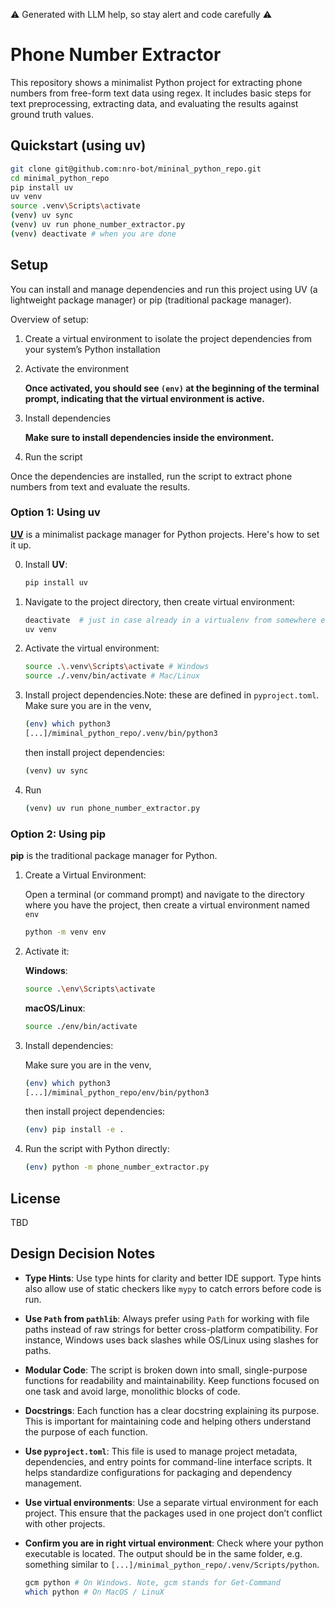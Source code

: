 ⚠️  Generated with LLM help, so stay alert and code carefully ⚠️

# Phone Number Extractor

This repository shows a minimalist Python project for extracting phone
numbers from free-form text data using regex. It includes basic steps for
text preprocessing, extracting data, and evaluating the results against
ground truth values.

## Quickstart (using uv)

```bash
git clone git@github.com:nro-bot/mininal_python_repo.git
cd minimal_python_repo
pip install uv
uv venv
source .venv\Scripts\activate
(venv) uv sync
(venv) uv run phone_number_extractor.py
(venv) deactivate # when you are done
```

## Setup

You can install and manage dependencies and run this project using UV (a
lightweight package manager) or pip (traditional package manager). 

Overview of setup: 
1. Create a virtual environment to isolate the project dependencies from your system’s Python installation

2. Activate the environment

    **Once activated, you should see `(env)` at the beginning of the terminal prompt, indicating that the virtual environment is active.**

3. Install dependencies

    **Make sure to install dependencies inside the environment.**
   
4. Run the script
   
 Once the dependencies are installed, run the script to extract phone numbers from text and evaluate the results.

### Option 1: Using uv

[**UV**](https://uv.readthedocs.io/en/latest/) is a minimalist package manager for Python projects. Here's how to set it up.

0. Install **UV**:
    ```bash
    pip install uv
    ```

1. Navigate to the project directory, then create virtual environment:
    ```bash
    deactivate  # just in case already in a virtualenv from somewhere else
    uv venv
    ```

2. Activate the virtual environment:
   ```bash
   source .\.venv\Scripts\activate # Windows
   source ./.venv/bin/activate # Mac/Linux
   ```
      
3. Install project dependencies.Note: these are defined in `pyproject.toml`.
   Make sure you are in the venv,
   ```bash
   (env) which python3
   [...]/miminal_python_repo/.venv/bin/python3
   ```
   then install project dependencies:
    ```bash
    (venv) uv sync
    ```
    
4. Run
    ```bash
    (venv) uv run phone_number_extractor.py
    ```
### Option 2: Using pip 

**pip** is the traditional package manager for Python.

1. Create a Virtual Environment:

   Open a terminal (or command prompt) and navigate to the directory where you have the project, then create a virtual environment named `env`
     ```bash
     python -m venv env
     ```

2. Activate it:

    **Windows**:
      ```bash
      source .\env\Scripts\activate
      ```
   **macOS/Linux**:
      ```bash
      source ./env/bin/activate
      ```
3. Install dependencies:

   Make sure you are in the venv,
   ```bash
   (env) which python3
   [...]/miminal_python_repo/env/bin/python3
   ```

   then install project dependencies:
    ```bash
    (env) pip install -e .
    ```

5. Run the script with Python directly:
    ```bash
    (env) python -m phone_number_extractor.py
    ```

## License

TBD

## Design Decision Notes

- **Type Hints**: Use type hints for clarity and better IDE support. Type hints also allow use of static checkers like `mypy` to catch errors before code is run.

- **Use `Path` from `pathlib`**: Always prefer using `Path` for working with file paths instead of raw strings for better cross-platform compatibility. For instance, Windows uses back slashes while OS/Linux using slashes for paths.

- **Modular Code**: The script is broken down into small, single-purpose functions for readability and maintainability. Keep functions focused on one task and avoid large, monolithic blocks of code.

- **Docstrings**: Each function has a clear docstring explaining its purpose. This is important for maintaining code and helping others understand the purpose of each function. 

- **Use `pyproject.toml`**: This file is used to manage project metadata, dependencies, and entry points for command-line interface scripts. It helps standardize configurations for packaging and dependency management.
  
- **Use virtual environments**: Use a separate virtual environment for each project. This ensure that the packages used in one project don’t conflict with other projects. 
  
- **Confirm you are in right virtual environment**: Check where your python executable is located.  The output should be in the same folder, e.g. something similar to `[...]/minimal_python_repo/.venv/Scripts/python`.
  ```bash
  gcm python # On Windows. Note, gcm stands for Get-Command
  which python # On MacOS / LinuX
  ```
